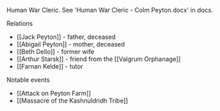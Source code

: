 Human War Cleric.
See 'Human War Cleric - Colm Peyton.docx' in docs.

Relations
- [[Jack Peyton]] - father, deceased
- [[Abigail Peyton]] - mother, deceased
- [[Beth Dello]] - former wife
- [[Arthur Starsk]] - friend from the [[Valgrum Orphanage]]
- [[Farnan Kelde]] - tutor

Notable events
- [[Attack on Peyton Farm]]
- [[Massacre of the Kashnuldridh Tribe]]